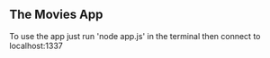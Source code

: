 ## The Movies App

To use the app just run 'node app.js' in the terminal then connect to localhost:1337



